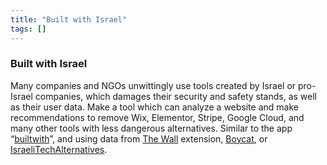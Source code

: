 ```yaml
---
title: "Built with Israel"
tags: []
---
```


### Built with Israel

Many companies and NGOs unwittingly use tools created by Israel or pro-Israel companies, which damages their security and safety stands, as well as their user data. Make a tool which can analyze a website and make recommendations to remove Wix, Elementor, Stripe, Google Cloud, and many other tools with less dangerous alternatives. Similar to the app “[builtwith](https://builtwith.com/)”, and using data from [The Wall](https://chromewebstore.google.com/detail/the-wall-boycott-assistan/kocebhffdnlgdahkbfeopdokcoikipam?hl=en) extension, [Boycat](https://www.boycat.io/), or [IsraeliTechAlternatives](https://www.israelitechalternatives.com/).

